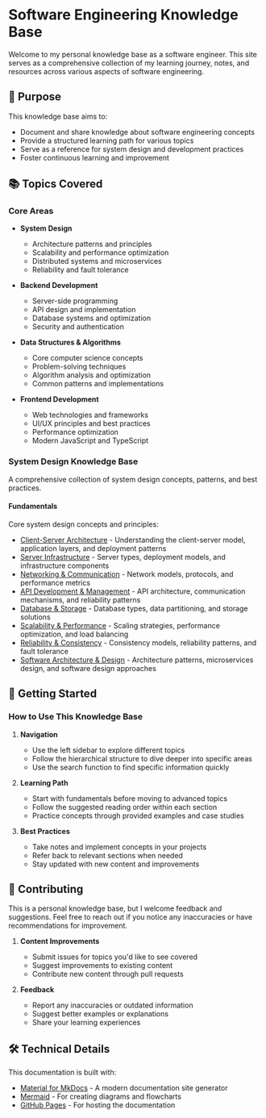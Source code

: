 # Software Engineering Knowledge Base

Welcome to my personal knowledge base as a software engineer. This site serves as a comprehensive collection of my learning journey, notes, and resources across various aspects of software engineering.

## 🎯 Purpose

This knowledge base aims to:

-   Document and share knowledge about software engineering concepts
-   Provide a structured learning path for various topics
-   Serve as a reference for system design and development practices
-   Foster continuous learning and improvement

## 📚 Topics Covered

### Core Areas

-   **System Design**

    -   Architecture patterns and principles
    -   Scalability and performance optimization
    -   Distributed systems and microservices
    -   Reliability and fault tolerance

-   **Backend Development**

    -   Server-side programming
    -   API design and implementation
    -   Database systems and optimization
    -   Security and authentication

-   **Data Structures & Algorithms**

    -   Core computer science concepts
    -   Problem-solving techniques
    -   Algorithm analysis and optimization
    -   Common patterns and implementations

-   **Frontend Development**
    -   Web technologies and frameworks
    -   UI/UX principles and best practices
    -   Performance optimization
    -   Modern JavaScript and TypeScript

### System Design Knowledge Base

A comprehensive collection of system design concepts, patterns, and best practices.

#### Fundamentals

Core system design concepts and principles:

-   [Client-Server Architecture](fundamentals/client-server.md) - Understanding the client-server model, application layers, and deployment patterns
-   [Server Infrastructure](fundamentals/server-infrastructure.md) - Server types, deployment models, and infrastructure components
-   [Networking & Communication](fundamentals/networking.md) - Network models, protocols, and performance metrics
-   [API Development & Management](fundamentals/api.md) - API architecture, communication mechanisms, and reliability patterns
-   [Database & Storage](fundamentals/database.md) - Database types, data partitioning, and storage solutions
-   [Scalability & Performance](fundamentals/scalability.md) - Scaling strategies, performance optimization, and load balancing
-   [Reliability & Consistency](fundamentals/reliability.md) - Consistency models, reliability patterns, and fault tolerance
-   [Software Architecture & Design](fundamentals/software-architecture.md) - Architecture patterns, microservices design, and software design approaches

<!-- #### Patterns

Common design patterns and solutions:

-   [Microservices Patterns](patterns/microservices.md) - Patterns for building and managing microservices
-   [Caching Strategies](patterns/caching.md) - Various caching approaches and implementations
-   [Message Queues & Event-Driven](patterns/messaging.md) - Message queue patterns and event-driven architectures
-   [Security Patterns](patterns/security.md) - Security best practices and patterns

#### Case Studies

Real-world system design examples:

-   [Social Media Platform](case-studies/social-media.md) - Design of a social media platform
-   [E-commerce System](case-studies/e-commerce.md) - Design of an e-commerce platform
-   [Video Streaming Platform](case-studies/streaming.md) - Design of a video streaming service

#### Tools

Tools and technologies for system design:

-   [Cloud Services](tools/cloud.md) - Overview of cloud services and providers
-   [Monitoring & Observability](tools/monitoring.md) - Tools for system monitoring and observability
-   [Deployment & Orchestration](tools/deployment.md) - Deployment tools and container orchestration -->

## 🚀 Getting Started

### How to Use This Knowledge Base

1. **Navigation**

    - Use the left sidebar to explore different topics
    - Follow the hierarchical structure to dive deeper into specific areas
    - Use the search function to find specific information quickly

2. **Learning Path**

    - Start with fundamentals before moving to advanced topics
    - Follow the suggested reading order within each section
    - Practice concepts through provided examples and case studies

3. **Best Practices**
    - Take notes and implement concepts in your projects
    - Refer back to relevant sections when needed
    - Stay updated with new content and improvements

## 🤝 Contributing

This is a personal knowledge base, but I welcome feedback and suggestions. Feel free
to reach out if you notice any inaccuracies or have recommendations for improvement.

1. **Content Improvements**

    - Submit issues for topics you'd like to see covered
    - Suggest improvements to existing content
    - Contribute new content through pull requests

2. **Feedback**

    - Report any inaccuracies or outdated information
    - Suggest better examples or explanations
    - Share your learning experiences

## 🛠️ Technical Details

This documentation is built with:

-   [Material for MkDocs](https://squidfunk.github.io/mkdocs-material/) - A modern documentation site generator
-   [Mermaid](https://mermaid-js.github.io/) - For creating diagrams and flowcharts
-   [GitHub Pages](https://pages.github.com/) - For hosting the documentation